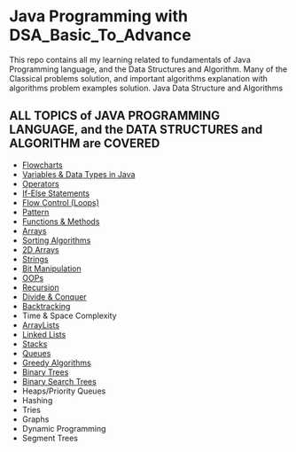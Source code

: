 # Java Programming with DSA_Basic_To_Advance
This repo contains all my learning related to fundamentals of Java Programming language, and the Data Structures and Algorithm. Many of the Classical problems solution, and important algorithms explanation with algorithms problem examples solution. Java Data Structure and Algorithms

## ALL TOPICS of JAVA PROGRAMMING LANGUAGE, and the DATA STRUCTURES and ALGORITHM are COVERED
- [Flowcharts](https://github.com/isinghabhishek/java_dsa-basic-to-advance/tree/master/01%20Flowcharts) 
- [Variables & Data Types in Java](https://github.com/isinghabhishek/java_dsa-basic-to-advance/tree/master/02%20Variables%20%26%20Data%20Types)
- [Operators](https://github.com/isinghabhishek/java_dsa-basic-to-advance/tree/master/03%20Operators)
- [If-Else Statements](https://github.com/isinghabhishek/java_dsa-basic-to-advance/tree/master/04%20If%20Else%20Stmt)
- [Flow Control (Loops)](https://github.com/isinghabhishek/java_dsa-basic-to-advance/tree/master/05%20Flow%20Control(Loops))
- [Pattern](https://github.com/isinghabhishek/java_dsa-basic-to-advance/tree/master/06%20Patterns)
- [Functions & Methods](https://github.com/isinghabhishek/java_dsa-basic-to-advance/tree/master/07%20Function%26Methods)
- [Arrays](https://github.com/isinghabhishek/java_dsa-basic-to-advance/tree/master/08%20Arrays)
- [Sorting Algorithms](https://github.com/isinghabhishek/java_dsa-basic-to-advance/tree/master/09%20Sorting%20Algorithms)
- [2D Arrays](https://github.com/isinghabhishek/java_dsa-basic-to-advance/tree/master/10%202D-Arrays)
- [Strings](https://github.com/isinghabhishek/java_dsa-basic-to-advance/tree/master/11%20Strings)
- [Bit Manipulation](https://github.com/isinghabhishek/java_dsa-basic-to-advance/tree/master/12%20Bit%20Manipulation)
- [OOPs](https://github.com/isinghabhishek/java_dsa-basic-to-advance/tree/master/13%20Oops)
- [Recursion](https://github.com/isinghabhishek/java_dsa-basic-to-advance/tree/master/14%20Recursion)
- [Divide & Conquer](https://github.com/isinghabhishek/java_dsa-basic-to-advance/tree/master/15%20Divide%26Conquer)
- [Backtracking](https://github.com/isinghabhishek/java_dsa-basic-to-advance/tree/master/16%20BackTracking)
- Time & Space Complexity
- [ArrayLists](https://github.com/isinghabhishek/java_dsa-basic-to-advance/tree/master/18%20ArrayLists)
- [Linked Lists](https://github.com/isinghabhishek/java_dsa-basic-to-advance/tree/master/19%20LinkedLists)
- [Stacks](https://github.com/isinghabhishek/java_dsa-basic-to-advance/tree/master/20%20Stacks) 
- [Queues](https://github.com/isinghabhishek/java_dsa-basic-to-advance/tree/master/21%20Queues)
- [Greedy Algorithms](https://github.com/isinghabhishek/java_dsa-basic-to-advance/tree/master/22%20Greedy%20Algorithms)
- [Binary Trees](https://github.com/isinghabhishek/java_dsa-basic-to-advance/tree/master/23%20Binary%20Trees)
- [Binary Search Trees](https://github.com/isinghabhishek/java_dsa-basic-to-advance/tree/master/24%20Binary%20Search%20Trees)
- Heaps/Priority Queues
- Hashing 
- Tries
- Graphs
- Dynamic Programming
- Segment Trees
